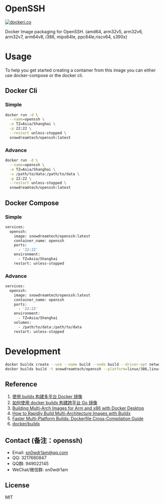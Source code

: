 # OpenSSH

[![dockeri.co](https://dockerico.blankenship.io/image/snowdreamtech/openssh)](https://hub.docker.com/r/snowdreamtech/openssh)

Docker Image packaging for OpenSSH. (amd64, arm32v5,  arm32v6, arm32v7, arm64v8, i386, mips64le, ppc64le,riscv64, s390x)

# Usage

To help you get started creating a container from this image you can either use docker-compose or the docker cli.

## Docker Cli

### Simple

```bash
docker run -d \
  --name=openssh \
  -e TZ=Asia/Shanghai \
  -p 22:22 \
  --restart unless-stopped \
  snowdreamtech/openssh:latest
```

### Advance

```bash
docker run -d \
  --name=openssh \
  -e TZ=Asia/Shanghai \
  -v /path/to/data:/path/to/data \
  -p 22:22 \
  --restart unless-stopped \
  snowdreamtech/openssh:latest
```

## Docker Compose

### Simple

```bash
services:
  openssh:
    image: snowdreamtech/openssh:latest
    container_name: openssh
    ports:
      - '22:22'
    environment:
      - TZ=Asia/Shanghai
    restart: unless-stopped
```

### Advance

```bash
services:
  openssh:
    image: snowdreamtech/openssh:latest
    container_name: openssh
    ports:
      - '22:22'
    environment:
      - TZ=Asia/Shanghai
    volumes:
      - /path/to/data:/path/to/data
    restart: unless-stopped
```

# Development

```bash
docker buildx create --use --name build --node build --driver-opt network=host
docker buildx build -t snowdreamtech/openssh --platform=linux/386,linux/amd64,linux/arm/v6,linux/arm/v7,linux/arm64,linux/ppc64le,linux/riscv64,linux/s390x . --push
```

## Reference

1. [使用 buildx 构建多平台 Docker 镜像](https://icloudnative.io/posts/multiarch-docker-with-buildx/)
1. [如何使用 docker buildx 构建跨平台 Go 镜像](https://waynerv.com/posts/building-multi-architecture-images-with-docker-buildx/#buildx-%E7%9A%84%E8%B7%A8%E5%B9%B3%E5%8F%B0%E6%9E%84%E5%BB%BA%E7%AD%96%E7%95%A5)
1. [Building Multi-Arch Images for Arm and x86 with Docker Desktop](https://www.docker.com/blog/multi-arch-images/)
1. [How to Rapidly Build Multi-Architecture Images with Buildx](https://www.docker.com/blog/how-to-rapidly-build-multi-architecture-images-with-buildx/)
1. [Faster Multi-Platform Builds: Dockerfile Cross-Compilation Guide](https://www.docker.com/blog/faster-multi-platform-builds-dockerfile-cross-compilation-guide/)
1. [docker/buildx](https://github.com/docker/buildx)

## Contact (备注：openssh)

* Email: sn0wdr1am@qq.com
* QQ: 3217680847
* QQ群: 949022145
* WeChat/微信群: sn0wdr1am

## License

MIT
